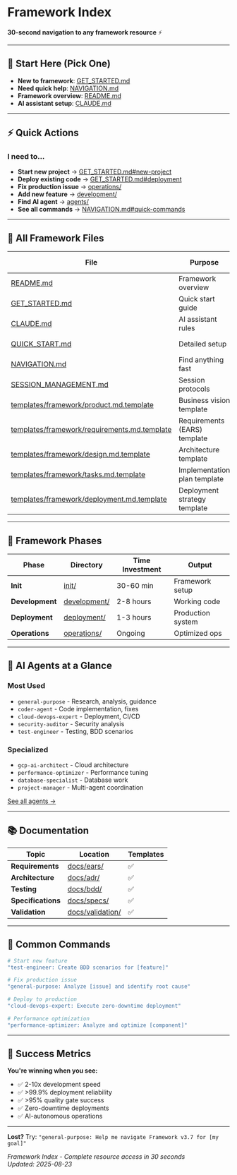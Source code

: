 # Framework Index

**30-second navigation to any framework resource** ⚡

---

## 🎯 **Start Here (Pick One)**
- **New to framework**: [GET_STARTED.md](GET_STARTED.md) 
- **Need quick help**: [NAVIGATION.md](NAVIGATION.md)
- **Framework overview**: [README.md](README.md)
- **AI assistant setup**: [CLAUDE.md](CLAUDE.md)

---

## ⚡ **Quick Actions**

### I need to...
- **Start new project** → [GET_STARTED.md#new-project](GET_STARTED.md#new-project-5-minute-setup)
- **Deploy existing code** → [GET_STARTED.md#deployment](GET_STARTED.md#deployment-only)  
- **Fix production issue** → [operations/](operations/)
- **Add new feature** → [development/](development/)
- **Find AI agent** → [agents/](agents/)
- **See all commands** → [NAVIGATION.md#quick-commands](NAVIGATION.md#-quick-commands-by-use-case)

---

## 📁 **All Framework Files**

| File | Purpose | Read Time |
|------|---------|-----------|
| [README.md](README.md) | Framework overview | 3 min |
| [GET_STARTED.md](GET_STARTED.md) | Quick start guide | 2 min |
| [CLAUDE.md](CLAUDE.md) | AI assistant rules | 5 min |
| [QUICK_START.md](QUICK_START.md) | Detailed setup | 10 min |
| [NAVIGATION.md](NAVIGATION.md) | Find anything fast | 2 min |
| [SESSION_MANAGEMENT.md](SESSION_MANAGEMENT.md) | Session protocols | 3 min |
| [templates/framework/product.md.template](templates/framework/product.md.template) | Business vision template | 2 min |
| [templates/framework/requirements.md.template](templates/framework/requirements.md.template) | Requirements (EARS) template | 3 min |
| [templates/framework/design.md.template](templates/framework/design.md.template) | Architecture template | 5 min |
| [templates/framework/tasks.md.template](templates/framework/tasks.md.template) | Implementation plan template | 3 min |
| [templates/framework/deployment.md.template](templates/framework/deployment.md.template) | Deployment strategy template | 4 min |

---

## 📂 **Framework Phases**

| Phase | Directory | Time Investment | Output |
|-------|-----------|----------------|---------|
| **Init** | [init/](init/) | 30-60 min | Framework setup |
| **Development** | [development/](development/) | 2-8 hours | Working code |
| **Deployment** | [deployment/](deployment/) | 1-3 hours | Production system |
| **Operations** | [operations/](operations/) | Ongoing | Optimized ops |

---

## 🤖 **AI Agents at a Glance**

### Most Used
- `general-purpose` - Research, analysis, guidance
- `coder-agent` - Code implementation, fixes  
- `cloud-devops-expert` - Deployment, CI/CD
- `security-auditor` - Security analysis
- `test-engineer` - Testing, BDD scenarios

### Specialized  
- `gcp-ai-architect` - Cloud architecture
- `performance-optimizer` - Performance tuning
- `database-specialist` - Database work
- `project-manager` - Multi-agent coordination

[See all agents →](agents/)

---

## 📚 **Documentation**

| Topic | Location | Templates |
|-------|----------|-----------|
| **Requirements** | [docs/ears/](docs/ears/) | ✅ |
| **Architecture** | [docs/adr/](docs/adr/) | ✅ |
| **Testing** | [docs/bdd/](docs/bdd/) | ✅ |
| **Specifications** | [docs/specs/](docs/specs/) | ✅ |
| **Validation** | [docs/validation/](docs/validation/) | ✅ |

---

## 🔧 **Common Commands**

```bash
# Start new feature
"test-engineer: Create BDD scenarios for [feature]"

# Fix production issue  
"general-purpose: Analyze [issue] and identify root cause"

# Deploy to production
"cloud-devops-expert: Execute zero-downtime deployment"

# Performance optimization
"performance-optimizer: Analyze and optimize [component]"
```

---

## 🎯 **Success Metrics**

**You're winning when you see:**
- ✅ 2-10x development speed
- ✅ >99.9% deployment reliability  
- ✅ >95% quality gate success
- ✅ Zero-downtime deployments
- ✅ AI-autonomous operations

---

**Lost?** Try: `"general-purpose: Help me navigate Framework v3.7 for [my goal]"`

*Framework Index - Complete resource access in 30 seconds*  
*Updated: 2025-08-23*